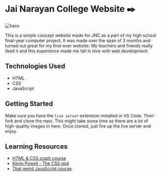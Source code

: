 # Jai Narayan College Website ✒️

![hero](https://github.com/anav5704/JNC-Website/blob/main/docs/jnc-website.png)

This is a simple concept website made for JNC as a part of my high school final-year computer project. It was made over the span of 3 months and turned out great for my first-ever website. My teachers and friends really liked it and this experience made me fall in love with web development.

## Technologies Used
- HTML
- CSS
- JavaScript

## Getting Started

Make sure you have the ```live server``` extension installed in VS Code. Then fork and clone the repo. This might take some time as there are a lot of high-quality images in here. Once cloned, just fire up the live server and enjoy.

## Learning Resources
- [HTML & CSS crash course](https://www.youtube.com/watch?v=C5QFHp1oAws)
- [Kevin Powell - The CSS god](https://www.youtube.com/@KevinPowell)
- [That weird JavaScript course](https://youtube.com/playlist?list=PL0vfts4VzfNixzfaQWwDUg3W5TRbE7CyI&si=4MbDrWANpBb23RYT)
